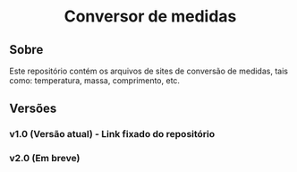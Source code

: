 <h1 align="center">Conversor de medidas</h1>

## Sobre

Este repositório contém os arquivos de sites de conversão de medidas, tais como: temperatura, massa, comprimento, etc.

## Versões

### v1.0 (Versão atual) - Link fixado do repositório

### v2.0 (Em breve)
